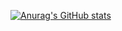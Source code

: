 [![Anurag's GitHub stats](https://github-readme-stats.vercel.app/apigersonbello=anuraghazra)](https://github.com/anuraghazra/github-readme-stats)
